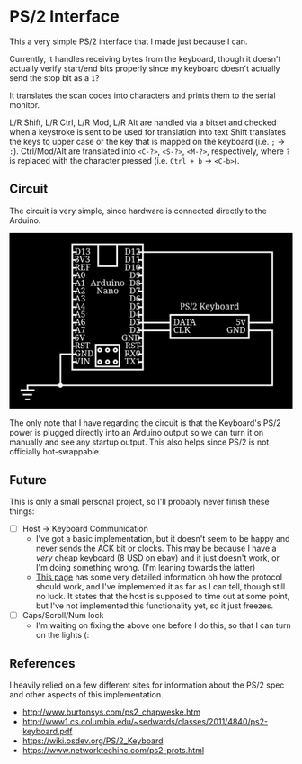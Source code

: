 # PS/2 Interface

This a very simple PS/2 interface that I made just because I can.

Currently, it handles receiving bytes from the keyboard, though it
doesn't actually verify start/end bits properly since my keyboard doesn't
actually send the stop bit as a `1`?

It translates the scan codes into characters and prints them to the
serial monitor.

L/R Shift, L/R Ctrl, L/R Mod, L/R Alt are handled via a bitset and checked
when a keystroke is sent to be used for translation into text Shift
translates the keys to upper case or the key that is mapped on the
keyboard (i.e. `;` -> `:`).  Ctrl/Mod/Alt are translated into `<C-?>`,
`<S-?>`, `<M-?>`, respectively, where `?` is replaced with the character
pressed (i.e. `Ctrl + b` -> `<C-b>`).

## Circuit

The circuit is very simple, since hardware is connected directly to the
Arduino.

![circuit](./circuit.png)

The only note that I have regarding the circuit is that the Keyboard's
PS/2 power is plugged directly into an Arduino output so we can turn it
on manually and see any startup output.  This also helps since PS/2 is
not officially hot-swappable.

## Future

This is only a small personal project, so I'll probably never finish
these things:

- [ ] Host -> Keyboard Communication
    - I've got a basic implementation, but it doesn't seem to be happy
      and never sends the ACK bit or clocks.  This may be because I
      have a _very_ cheap keyboard (8 USD on ebay) and it just doesn't
      work, or I'm doing something wrong.  (I'm leaning towards the
      latter)
    - [This page](http://www.burtonsys.com/ps2_chapweske.htm) has some
      very detailed information oh how the protocol should work, and
      I've implemented it as far as I can tell, though still no luck.
      It states that the host is supposed to time out at some point, but
      I've not implemented this functionality yet, so it just freezes.
- [ ] Caps/Scroll/Num lock
    - I'm waiting on fixing the above one before I do this, so that I
      can turn on the lights (:

## References

I heavily relied on a few different sites for information about the PS/2
spec and other aspects of this implementation.

- http://www.burtonsys.com/ps2_chapweske.htm
- http://www1.cs.columbia.edu/~sedwards/classes/2011/4840/ps2-keyboard.pdf
- https://wiki.osdev.org/PS/2_Keyboard
- https://www.networktechinc.com/ps2-prots.html

